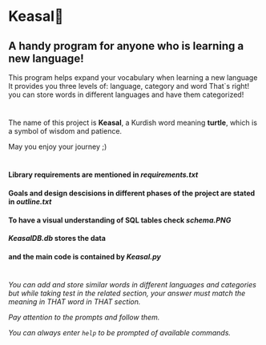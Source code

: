 # Keasal:turtle:
## A handy program for anyone who is learning a new language!

This program helps expand your vocabulary when learning a new language
It provides you three levels of: language, category and word
That`s right! you can store words in different languages and have them categorized!
#
The name of this project is **Keasal**, a Kurdish word meaning **turtle**,
which is a symbol of wisdom and patience.

May you enjoy your journey ;)
#
#### Library requirements are mentioned in *requirements.txt*
#### Goals and design descisions in different phases of the project are stated in *outline.txt*
#### To have a visual understanding of SQL tables check *schema.PNG*
#### *KeasalDB.db* stores the data
#### and  the main code is contained by *Keasal.py*
#
*You can add and store similar words in different languages and categories but while taking test in the related section, your answer must match the meaning in THAT word in THAT section.*

*Pay attention to the prompts and follow them.*

*You can always enter `help` to be prompted of available commands.*
